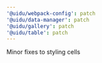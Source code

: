 ```yaml
---
'@uidu/webpack-config': patch
'@uidu/data-manager': patch
'@uidu/gallery': patch
'@uidu/table': patch
---
```


Minor fixes to styling cells
